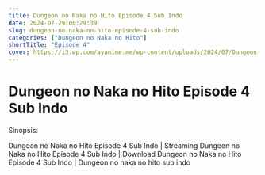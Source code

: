 ```yaml
---
title: Dungeon no Naka no Hito Episode 4 Sub Indo
date: 2024-07-29T00:29:39
slug: dungeon-no-naka-no-hito-episode-4-sub-indo
categories: ["Dungeon no Naka no Hito"]
shortTitle: "Episode 4"
cover: https://i3.wp.com/ayanime.me/wp-content/uploads/2024/07/Dungeon.no_.Naka_.no_.Hito_.full_.4204682.jpg
---
```


# Dungeon no Naka no Hito Episode 4 Sub Indo

<iframe-loader iframe-src1="https://play.ayanime.me/include/fluidplayer/fluidplayer.php?VideoSrc1=https%3A%2F%2Fdrive.google.com%2Ffile%2Fd%2F1X9SR2_CKwCg1qwKvEfqwE8hAHrQpEu-b%2Fview%3Fusp%3Ddrive_link&VideoType1=video%2Fmp4&VideoQuality1=1080p&VideoSrc2=&VideoType2=&VideoQuality2=&VideoSrc3=&VideoType3=&VideoQuality3=&VideoPoster=&VideoTrack1=&kind1=&srclang1=&label1=&default1=&player=fluid+player&server=Drive+API&api=&width=100%25&height=320px" iframe-src2="https://drive.google.com/file/d/1X9SR2_CKwCg1qwKvEfqwE8hAHrQpEu-b/preview"></iframe-loader>

Sinopsis:
<p>Dungeon no Naka no Hito Episode 4 Sub Indo | Streaming Dungeon no Naka no Hito Episode 4 Sub Indo | Download Dungeon no Naka no Hito Episode 4 Sub Indo | Dungeon no naka no hito sub indo</p>

